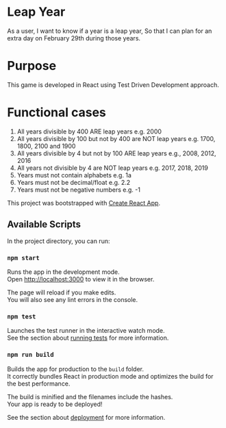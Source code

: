 # Leap Year
As a user, I want to know if a year is a leap year, So that I can plan for an extra day on February 29th during those years.

# Purpose
This game is developed in React using Test Driven Development approach.

# Functional cases
1) All years divisible by 400 ARE leap years e.g. 2000 
2) All years divisible by 100 but not by 400 are NOT leap years e.g. 1700, 1800, 2100 and 1900 
3) All years divisible by 4 but not by 100 ARE leap years e.g., 2008, 2012, 2016
4) All years not divisible by 4 are NOT leap years e.g. 2017, 2018, 2019
5) Years must not contain alphabets e.g. 1a
6) Years must not be decimal/float e.g. 2.2
7) Years must not be negative numbers e.g. -1

This project was bootstrapped with [Create React App](https://github.com/facebook/create-react-app).

## Available Scripts

In the project directory, you can run:

### `npm start`

Runs the app in the development mode.<br />
Open [http://localhost:3000](http://localhost:3000) to view it in the browser.

The page will reload if you make edits.<br />
You will also see any lint errors in the console.

### `npm test`

Launches the test runner in the interactive watch mode.<br />
See the section about [running tests](https://facebook.github.io/create-react-app/docs/running-tests) for more information.

### `npm run build`

Builds the app for production to the `build` folder.<br />
It correctly bundles React in production mode and optimizes the build for the best performance.

The build is minified and the filenames include the hashes.<br />
Your app is ready to be deployed!

See the section about [deployment](https://facebook.github.io/create-react-app/docs/deployment) for more information.